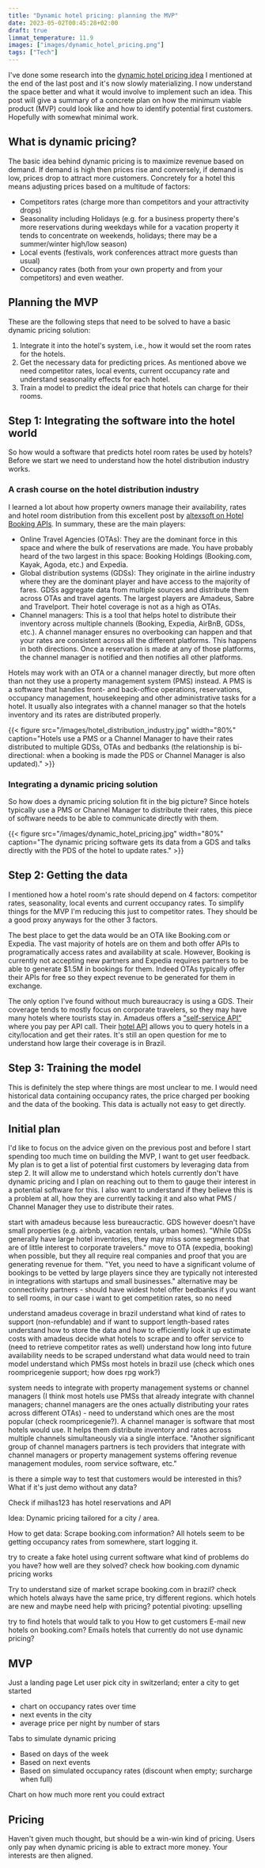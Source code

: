 ```yaml
---
title: "Dynamic hotel pricing: planning the MVP"
date: 2023-05-02T00:45:28+02:00
draft: true
limmat_temperature: 11.9
images: ["images/dynamic_hotel_pricing.png"]
tags: ["Tech"]
---
```

I've done some research into the [dynamic hotel pricing idea](/posts/inspiration-from-startup-school#idea-dynamic-hotel-pricing) I mentioned at the end of the last post and it's now slowly materializing. I now understand the space better and what it would involve to implement such an idea. This post will give a summary of a concrete plan on how the minimum viable product (MVP) could look like and how to identify potential first customers. Hopefully with somewhat minimal work. 

## What is dynamic pricing?
The basic idea behind dynamic pricing is to maximize revenue based on demand. If demand is high then prices rise and conversely, if demand is low, prices drop to attract more customers. Concretely for a hotel this means adjusting prices based on a multitude of factors: 
* Competitors rates (charge more than competitors and your attractivity drops)
* Seasonality including Holidays (e.g. for a business property there's more reservations during weekdays while for a vacation property it tends to concentrate on weekends, holidays; there may be a summer/winter high/low season)
* Local events (festivals, work conferences attract more guests than usual)
* Occupancy rates (both from your own property and from your competitors) and even weather.

## Planning the MVP
These are the following steps that need to be solved to have a basic dynamic pricing solution:
1.  Integrate it into the hotel's system, i.e., how it would set the room rates for the hotels.
2.  Get the necessary data for predicting prices. As mentioned above we need competitor rates, local events, current occupancy rate and understand seasonality effects for each hotel.
3.  Train a model to predict the ideal price that hotels can charge for their rooms.

## Step 1: Integrating the software into the hotel world
So how would a software that predicts hotel room rates be used by hotels? Before we start we need to understand how the hotel distribution industry works.

### A crash course on the hotel distribution industry 
I learned a lot about how property owners manage their availability, rates and hotel room distribution from this excellent post by [altexsoft on Hotel Booking APIs](https://www.altexsoft.com/blog/hotel-api/). In summary, these are the main players:
* Online Travel Agencies (OTAs): They are the dominant force in this space and where the bulk of reservations are made. You have probably heard of the two largest in this space: Booking Holdings (Booking.com, Kayak, Agoda, etc.) and Expedia.
* Global distribution systems (GDSs): They originate in the airline industry where they are the dominant player and have access to the majority of fares. GDSs aggregate data from multiple sources and distribute them across OTAs and travel agents. The largest players are Amadeus, Sabre and Travelport. Their hotel coverage is not as a high as OTAs.
* Channel managers: This is a tool that helps hotel to distribute their inventory across multiple channels (Booking, Expedia, AirBnB, GDSs, etc.). A channel manager ensures no overbooking can happen and that your rates are consistent across all the different platforms. This happens in both directions. Once a reservation is made at any of those platforms, the channel manager is notified and then notifies all other platforms.

Hotels may work with an OTA or a channel manager directly, but more often than not they use a property management system (PMS) instead. A PMS is a software that handles front- and back-office operations, reservations, occupancy management, housekeeping and other administrative tasks for a hotel. It usually also integrates with a channel manager so that the hotels inventory and its rates are distributed properly.

{{< figure src="/images/hotel_distribution_industry.jpg" width="80%" caption="Hotels use a PMS or a Channel Manager to have their rates distributed to multiple GDSs, OTAs and bedbanks (the relationship is bi-directional: when a booking is made the PDS or Channel Manager is also updated)." >}}

### Integrating a dynamic pricing solution
So how does a dynamic pricing solution fit in the big picture? Since hotels typically use a PMS or Channel Manager to distribute their rates, this piece of software needs to be able to communicate directly with them. 

{{< figure src="/images/dynamic_hotel_pricing.jpg" width="80%" caption="The dynamic pricing software gets its data from a GDS and talks directly with the PDS of the hotel to update rates." >}}

## Step 2: Getting the data
I mentioned how a hotel room's rate should depend on 4 factors: competitor rates, seasonality, local events and current occupancy rates. To simplify things for the MVP I'm reducing this just to competitor rates. They should be a good proxy anyways for the other 3 factors. 

The best place to get the data would be an OTA like Booking.com or Expedia. The vast majority of hotels are on them and both offer APIs to programatically access rates and availability at scale. However, Booking is currently not accepting new partners and Expedia requires partners to be able to generate $1.5M in bookings for them. Indeed OTAs typically offer their APIs for free so they expect revenue to be generated for them in exchange.

The only option I've found without much bureaucracy is using a GDS. Their coverage tends to mostly focus on corporate travelers, so they may have many hotels where tourists stay in. Amadeus offers a ["self-service API"](https://developers.amadeus.com/self-service) where you pay per API call. Their [hotel API](https://developers.amadeus.com/self-service/category/hotels) allows you to query hotels in a city/location and get their rates. It's still an open question for me to understand how large their coverage is in Brazil. 

## Step 3: Training the model
This is definitely the step where things are most unclear to me. I would need historical data containing occupancy rates, the price charged per booking and the data of the booking. This data is actually not easy to get directly.

## Initial plan
I'd like to focus on the advice given on the previous post and before I start spending too much time on building the MVP, I want to get user feedback. My plan is to get a list of potential first customers by leveraging data from step 2. It will allow me to understand which hotels currently don't have dynamic pricing and I plan on reaching out to them to gauge their interest in a potential software for this. I also want to understand if they believe this is a problem at all, how they are currently tacking it and also what PMS / Channel Manager they use to distribute their rates.


start with amadeus because less bureaucractic. GDS however doesn't have small properties (e.g. airbnb, vacation rentals, urban homes). "While GDSs generally have large hotel inventories, they may miss some segments that are of little interest to corporate travelers."
move to OTA (expedia, booking) when possible, but they all require real companies and proof that you are generating revenue for them. "Yet, you need to have a significant volume of bookings to be vetted by large players since they are typically not interested in integrations with startups and small businesses."
alternative may be connectivity partners - should have widest hotel offer
bedbanks if you want to sell rooms, in our case i want to get competition rates, so no need

understand amadeus coverage in brazil
understand what kind of rates to support (non-refundable) and if want to support length-based rates
understand how to store the data and how to efficiently look it up
estimate costs with amadeus
decide what hotels to scrape and to offer service to (need to retrieve competitor rates as well)
understand how long into future availability needs to be scraped
understand what data would need to train model
understand which PMSs most hotels in brazil use (check which ones roompricegenie support; how does rpg work?)

system needs to integrate with property management systems or channel managers (I think most hotels use PMSs that already integrate with channel managers; channel managers are the ones actually distributing your rates across different OTAs) - need to understand which ones are the most popular (check roompricegenie?). A channel manager is software that most hotels would use. It helps them distribute inventory and rates across multiple channels simultaneously via a single interface. "Another significant group of channel managers partners is tech providers that integrate with channel managers or property management systems offering revenue management modules, room service software, etc."

is there a simple way to test that customers would be interested in this? What if it's just demo without any data?

Check if milhas123 has hotel reservations and API

Idea: Dynamic pricing tailored for a city / area.

How to get data:
Scrape booking.com information? All hotels seem to be getting occupancy rates from somewhere, start logging it.

try to create a fake hotel using current software
what kind of problems do you have?
how well are they solved?
check how booking.com dynamic pricing works

Try to understand size of market
scrape booking.com in brazil? check which hotels always have the same price, try different regions. which hotels are new and maybe need help with pricing?
potential pivoting: upselling

try to find hotels that would talk to you
How to get customers
E-mail new hotels on booking.com? Emails hotels that currently do not use dynamic pricing?

## MVP
Just a landing page
Let user pick city in switzerland; enter a city to get started
* chart on occupancy rates over time
* next events in the city
* average price per night by number of stars

Tabs to simulate dynamic pricing
* Based on days of the week
* Based on next events
* Based on simulated occupancy rates (discount when empty; surcharge when full)

Chart on how much more rent you could extract

## Pricing
Haven't given much thought, but should be a win-win kind of pricing. Users only pay when dynamic pricing is able to extract more money. Your interests are then aligned.
